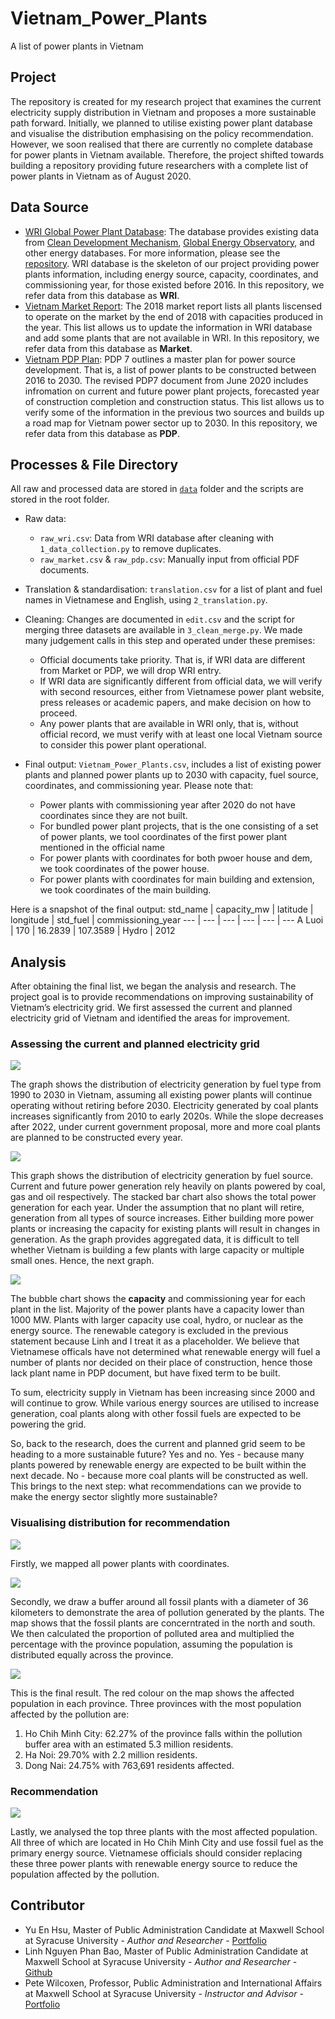 # Vietnam_Power_Plants
 A list of power plants in Vietnam

## Project
The repository is created for my research project that examines the current electricity supply distribution in Vietnam and proposes a more sustainable path forward. Initially, we planned to utilise existing power plant database and visualise the distribution emphasising on the policy recommendation. However, we soon realised that there are currently no complete database for power plants in Vietnam available. Therefore, the project shifted towards building a repository providing future researchers with a complete list of power plants in Vietnam as of August 2020.

## Data Source
* [WRI Global Power Plant Database](https://github.com/wri/global-power-plant-database): The database provides existing data from [Clean Development Mechanism](https://cdm.unfccc.int/Projects/projsearch.html), [Global Energy Observatory](https://github.com/hariharshankar/pygeo), and other energy databases. For more information, please see the [repository](https://github.com/wri/global-power-plant-database). WRI database is the skeleton of our project providing power plants information, including energy source, capacity, coordinates, and commissioning year, for those existed before 2016. In this repository, we refer data from this database as **WRI**.
* [Vietnam Market Report](https://drive.google.com/file/d/1nGuxqdS9x0xMEjo0YRlC8sMHg7DhSeTa/view): The 2018 market report lists all plants liscensed to operate on the market by the end of 2018 with capacities produced in the year. This list allows us to update the information in WRI database and add some plants that are not available in WRI. In this repository, we refer data from this database as **Market**.
* [Vietnam PDP Plan](https://drive.google.com/file/d/1nGuxqdS9x0xMEjo0YRlC8sMHg7DhSeTa/view?usp=sharing): PDP 7 outlines a master plan for power source development. That is, a list of power plants to be constructed between 2016 to 2030. The revised PDP7 document from June 2020 includes infromation on current and future power plant projects, forecasted year of construction completion and construction status. This list allows us to verify some of the information in the previous two sources and builds up a road map for Vietnam power sector up to 2030. In this repository, we refer data from this database as **PDP**.

## Processes & File Directory
All raw and processed data are stored in [`data`](https://github.com/yuenhsu/Vietnam_Power_Plants/tree/master/data) folder and the scripts are stored in the root folder.

* Raw data: 
    * `raw_wri.csv`: Data from WRI database after cleaning with `1_data_collection.py` to remove duplicates.
    * `raw_market.csv` & `raw_pdp.csv`: Manually input from official PDF documents.

* Translation & standardisation: `translation.csv` for a list of plant and fuel names in Vietnamese and English, using `2_translation.py`.

* Cleaning: Changes are documented in `edit.csv` and the script for merging three datasets are available in `3_clean_merge.py`. We made many judgement calls in this step and operated under these premises:
    * Official documents take priority. That is, if WRI data are different from Market or PDP, we will drop WRI entry.
    * If WRI data are significantly different from official data, we will verify with second resources, either from Vietnamese power plant website, press releases or academic papers, and make decision on how to proceed.
    * Any power plants that are available in WRI only, that is, without official record, we must verify with at least one local Vietnam source to consider this power plant operational.

* Final output: `Vietnam_Power_Plants.csv`, includes a list of existing power plants and planned power plants up to 2030 with capacity, fuel source, coordinates, and commissioning year. Please note that:
    * Power plants with commissioning year after 2020 do not have coordinates since they are not built.
    * For bundled power plant projects, that is the one consisting of a set of power plants, we tool coordinates of the first power plant mentioned in the official name
    * For power plants with coordinates for both pwoer house and dem, we took coordinates of the power house. 
    * For power plants with coordinates for main building and extension, we took coordinates of the main building.

Here is a snapshot of the final output:
std_name | capacity_mw | latitude | longitude | std_fuel | commissioning_year 
--- | --- | --- | --- | --- | ---
A Luoi | 170 | 16.2839 | 107.3589 | Hydro | 2012


## Analysis
After obtaining the final list, we began the analysis and research. The project goal is to provide recommendations on improving sustainability of Vietnam’s electricity grid. We first assessed the current and planned electricity grid of Vietnam​ and identified the areas for improvement. 

### Assessing the current and planned electricity grid
![](https://github.com/yuenhsu/Vietnam_Power_Plants/blob/master/image_output/01_generation_ind.png?raw=true)

The graph shows the distribution of electricity generation by fuel type from 1990 to 2030 in Vietnam, assuming all existing power plants will continue operating without retiring before 2030. Electricity generated by coal plants increases significantly from 2010 to early 2020s. While the slope decreases after 2022, under current government proposal, more and more coal plants are planned to be constructed every year. 

![](https://github.com/yuenhsu/Vietnam_Power_Plants/blob/master/image_output/02_generation_yr_sum.png?raw=true)

This graph shows the distribution of electricity generation by fuel source. Current and future power generation rely heavily on plants powered by coal, gas and oil respectively. The stacked bar chart also shows the total power generation for each year. Under the assumption that no plant will retire, generation from all types of source increases. Either building more power plants or increasing the capacity for existing plants will result in changes in generation. As the graph provides aggregated data, it is difficult to tell whether Vietnam is building a few plants with large capacity or multiple small ones. Hence, the next graph.

![](https://github.com/yuenhsu/Vietnam_Power_Plants/blob/master/image_output/03_capacity.png?raw=true)

The bubble chart shows the **capacity** and commissioning year for each plant in the list. Majority of the power plants have a capacity lower than 1000 MW. Plants with larger capacity use coal, hydro, or nuclear as the energy source. The renewable category is excluded in the previous statement because Linh and I treat it as a placeholder. We believe that Vietnamese officals have not determined what renewable energy will fuel a number of plants nor decided on their place of construction, hence those lack plant name in PDP document, but have fixed term to be built.

To sum, electricity supply in Vietnam has been increasing since 2000 and will continue to grow. While various energy sources are utilised to increase generation, coal plants along with other fossil fuels are expected to be powering the grid. 

So, back to the research, does the current and planned grid seem to be heading to a more sustainable future? Yes and no. Yes - because many plants powered by renewable energy are expected to be built within the next decade. No - because more coal plants will be constructed as well. This brings to the next step: what recommendations can we provide to make the energy sector slightly more sustainable? 

### Visualising distribution for recommendation
![](https://github.com/yuenhsu/Vietnam_Power_Plants/blob/master/image_output/04_plants.png?raw=true)

Firstly, we mapped all power plants with coordinates. 

![](https://github.com/yuenhsu/Vietnam_Power_Plants/blob/master/image_output/05_buffer_fossil.png?raw=true)

Secondly, we draw a buffer around all fossil plants with a diameter of 36 kilometers to demonstrate the area of pollution generated by the plants. The map shows that the fossil plants are concerntrated in the north and south. We then calculated the proportion of polluted area and multiplied the percentage with the province population, assuming the population is distributed equally across the province. 

![](https://github.com/yuenhsu/Vietnam_Power_Plants/blob/master/image_output/06_affected_pop.png?raw=true)

This is the final result. The red colour on the map shows the affected population in each province. Three provinces with the most population affected by the pollution are:
1. Ho Chih Minh City: 62.27% of the province falls within the pollution buffer area with an estimated 5.3 million residents.
2. Ha Noi: 29.70% with 2.2 million residents.
3. Dong Nai: 24.75% with 763,691 residents affected.

### Recommendation
![](https://github.com/yuenhsu/Vietnam_Power_Plants/blob/master/image_output/07_plants.png?raw=true)

Lastly, we analysed the top three plants with the most affected population. All three of which are located in Ho Chih Minh City and use fossil fuel as the primary energy source. Vietnamese officials should consider replacing these three power plants with renewable energy source to reduce the population affected by the pollution.

## Contributor
* Yu En Hsu, Master of Public Administration Candidate at Maxwell School at Syracuse University - *Author and Researcher* - [Portfolio](https://yuenhsu.website/)
* Linh Nguyen Phan Bao, Master of Public Administration Candidate at Maxwell School at Syracuse University - *Author and Researcher* - [Github](https://github.com/lnguyenp)
* Pete Wilcoxen, Professor, Public Administration and International Affairs at Maxwell School at Syracuse University - *Instructor and Advisor* - [Portfolio](https://wilcoxen.maxwell.insightworks.com/pages/44.html)

